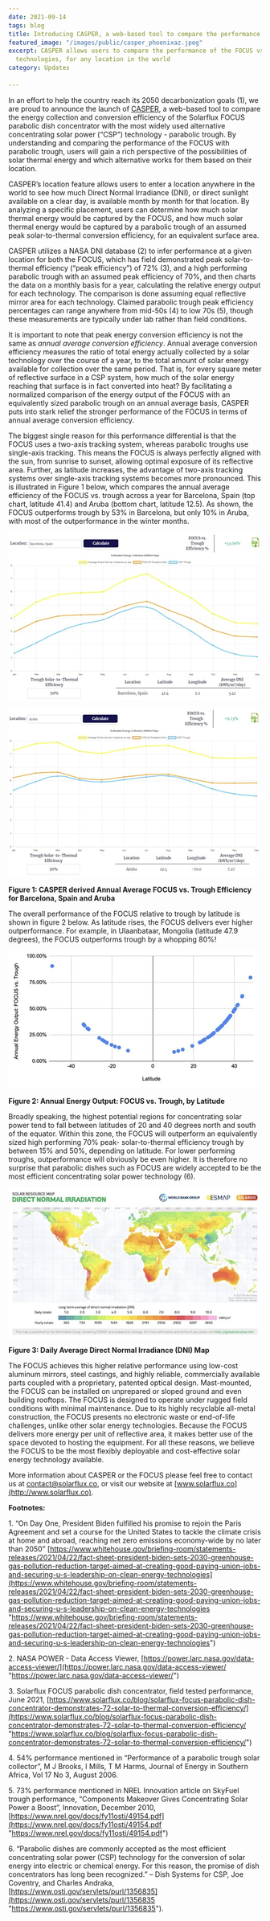 ```yaml
---
date: 2021-09-14
tags: blog
title: Introducing CASPER, a web-based tool to compare the performance of CSP technologies
featured_image: "/images/public/casper_phoenixaz.jpeg"
excerpt: CASPER allows users to compare the performance of the FOCUS vs. other CSP
  technologies, for any location in the world
category: Updates

---
```

In an effort to help the country reach its 2050 decarbonization goals (1), we are proud to announce the launch of [CASPER](http://www.solarflux.co/casper), a web-based tool to compare the energy collection and conversion efficiency of the Solarflux FOCUS parabolic dish concentrator with the most widely used alternative concentrating solar power (“CSP”) technology - parabolic trough. By understanding and comparing the performance of the FOCUS with parabolic trough, users will gain a rich perspective of the possibilities of solar thermal energy and which alternative works for them based on their location.

CASPER’s location feature allows users to enter a location anywhere in the world to see how much Direct Normal Irradiance (DNI), or direct sunlight available on a clear day, is available month by month for that location. By analyzing a specific placement, users can determine how much solar thermal energy would be captured by the FOCUS, and how much solar thermal energy would be captured by a parabolic trough of an assumed peak solar-to-thermal conversion efficiency, for an equivalent surface area.

CASPER utilizes a NASA DNI database (2) to infer performance at a given location for both the FOCUS, which has field demonstrated peak solar-to-thermal efficiency (“peak efficiency”) of 72% (3), and a high performing parabolic trough with an assumed peak efficiency of 70%, and then charts the data on a monthly basis for a year, calculating the relative energy output for each technology. The comparison is done assuming equal reflective mirror area for each technology. Claimed parabolic trough peak efficiency percentages can range anywhere from mid-50s (4) to low 70s (5), though these measurements are typically under lab rather than field conditions.

It is important to note that peak energy conversion efficiency is not the same as _annual average conversion efficiency_. Annual average conversion efficiency measures the ratio of total energy actually collected by a solar technology over the course of a year, to the total amount of solar energy available for collection over the same period. That is, for every square meter of reflective surface in a CSP system, how much of the solar energy reaching that surface is in fact converted into heat? By facilitating a normalized comparison of the energy output of the FOCUS with an equivalently sized parabolic trough on an annual average basis, CASPER puts into stark relief the stronger performance of the FOCUS in terms of annual average conversion efficiency.

The biggest single reason for this performance differential is that the FOCUS uses a two-axis tracking system, whereas parabolic troughs use single-axis tracking. This means the FOCUS is always perfectly aligned with the sun, from sunrise to sunset, allowing optimal exposure of its reflective area. Further, as latitude increases, the advantage of two-axis tracking systems over single-axis tracking systems becomes more pronounced. This is illustrated in Figure 1 below, which compares the annual average efficiency of the FOCUS vs. trough across a year for Barcelona, Spain (top chart, latitude 41.4) and Aruba (bottom chart, latitude 12.5). As shown, the FOCUS outperforms trough by 53% in Barcelona, but only 10% in Aruba, with most of the outperformance in the winter months.

![](/images/public/casper_barcelona.jpg)

![](/images/public/casper_aruba.jpg)

**Figure 1: CASPER derived Annual Average FOCUS vs. Trough Efficiency for Barcelona, Spain and Aruba**

The overall performance of the FOCUS relative to trough by latitude is shown in figure 2 below. As latitude rises, the FOCUS delivers ever higher outperformance. For example, in Ulaanbataar, Mongolia (latitude 47.9 degrees), the FOCUS outperforms trough by a whopping 80%!

![](/images/public/energy-output-by-latitude.jpg)

**Figure 2: Annual Energy Output: FOCUS vs. Trough, by Latitude**

Broadly speaking, the highest potential regions for concentrating solar power tend to fall between latitudes of 20 and 40 degrees north and south of the equator. Within this zone, the FOCUS will outperform an equivalently sized high performing 70% peak- solar-to-thermal efficiency trough by between 15% and 50%, depending on latitude. For lower performing troughs, outperformance will obviously be even higher. It is therefore no surprise that parabolic dishes such as FOCUS are widely accepted to be the most efficient concentrating solar power technology (6).

![](/images/public/dni_world_map.jpg)

**Figure 3: Daily Average Direct Normal Irradiance (DNI) Map**

The FOCUS achieves this higher relative performance using low-cost aluminum mirrors, steel castings, and highly reliable, commercially available parts coupled with a proprietary, patented optical design. Mast-mounted, the FOCUS can be installed on unprepared or sloped ground and even building rooftops. The FOCUS is designed to operate under rugged field conditions with minimal maintenance. Due to its highly recyclable all-metal construction, the FOCUS presents no electronic waste or end-of-life challenges, unlike other solar energy technologies. Because the FOCUS delivers more energy per unit of reflective area, it makes better use of the space devoted to hosting the equipment. For all these reasons, we believe the FOCUS to be the most flexibly deployable and cost-effective solar energy technology available.

More information about CASPER or the FOCUS please feel free to contact us at [contact@solarflux.co](mailto:contact@solarflux.co), or visit our website at [www.solarflux.co](http://www.solarflux.co).

**Footnotes:**

1\. “On Day One, President Biden fulfilled his promise to rejoin the Paris Agreement and set a course for the United States to tackle the climate crisis at home and abroad, reaching net zero emissions economy-wide by no later than 2050” [https://www.whitehouse.gov/briefing-room/statements-releases/2021/04/22/fact-sheet-president-biden-sets-2030-greenhouse-gas-pollution-reduction-target-aimed-at-creating-good-paying-union-jobs-and-securing-u-s-leadership-on-clean-energy-technologies](https://www.whitehouse.gov/briefing-room/statements-releases/2021/04/22/fact-sheet-president-biden-sets-2030-greenhouse-gas-pollution-reduction-target-aimed-at-creating-good-paying-union-jobs-and-securing-u-s-leadership-on-clean-energy-technologies "https://www.whitehouse.gov/briefing-room/statements-releases/2021/04/22/fact-sheet-president-biden-sets-2030-greenhouse-gas-pollution-reduction-target-aimed-at-creating-good-paying-union-jobs-and-securing-u-s-leadership-on-clean-energy-technologies")

2\. NASA POWER - Data Access Viewer, [https://power.larc.nasa.gov/data-access-viewer/](https://power.larc.nasa.gov/data-access-viewer/ "https://power.larc.nasa.gov/data-access-viewer/")

3\. Solarflux FOCUS parabolic dish concentrator, field tested performance, June 2021, [https://www.solarflux.co/blog/solarflux-focus-parabolic-dish-concentrator-demonstrates-72-solar-to-thermal-conversion-efficiency/](https://www.solarflux.co/blog/solarflux-focus-parabolic-dish-concentrator-demonstrates-72-solar-to-thermal-conversion-efficiency/ "https://www.solarflux.co/blog/solarflux-focus-parabolic-dish-concentrator-demonstrates-72-solar-to-thermal-conversion-efficiency/")

4\. 54% performance mentioned in “Performance of a parabolic trough solar collector”, M J Brooks, I Mills, T M Harms, Journal of Energy in Southern Africa, Vol 17 No 3, August 2006.

5\. 73% performance mentioned in NREL Innovation article on SkyFuel trough performance, “Components Makeover Gives Concentrating Solar Power a Boost”, Innovation, December 2010,[ ](https://www.nrel.gov/docs/fy11osti/49154.pdf)[https://www.nrel.gov/docs/fy11osti/49154.pdf](https://www.nrel.gov/docs/fy11osti/49154.pdf "https://www.nrel.gov/docs/fy11osti/49154.pdf")

6\. “Parabolic dishes are commonly accepted as the most efficient concentrating solar power (CSP) technology for the conversion of solar energy into electric or chemical energy. For this reason, the promise of dish concentrators has long been recognized.” – Dish Systems for CSP, Joe Coventry, and Charles Andraka, [https://www.osti.gov/servlets/purl/1356835](https://www.osti.gov/servlets/purl/1356835 "https://www.osti.gov/servlets/purl/1356835").